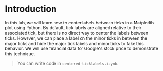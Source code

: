 # Introduction

In this lab, we will learn how to center labels between ticks in a Matplotlib plot using Python. By default, tick labels are aligned relative to their associated tick, but there is no direct way to center the labels between ticks. However, we can place a label on the minor ticks in between the major ticks and hide the major tick labels and minor ticks to fake this behavior. We will use financial data for Google's stock price to demonstrate this technique.

> You can write code in `centered-ticklabels.ipynb`.

